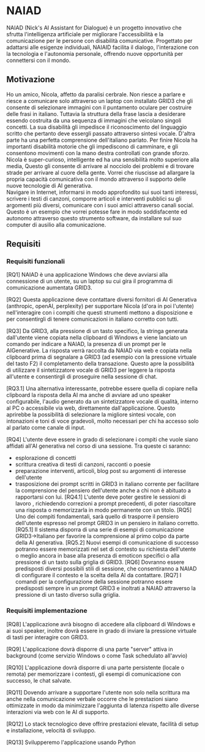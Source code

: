 # NAIAD

NAIAD (Nick's AI Assistant for Dialogue) è un progetto innovativo che sfrutta l'intelligenza artificiale per migliorare l'accessibilità e la comunicazione per le persone con disabilità comunicative. Progettato per adattarsi alle esigenze individuali, NAIAID facilita il dialogo, l'interazione con la tecnologia e l'autonomia personale, offrendo nuove opportunità per connettersi con il mondo.

## Motivazione
Ho un amico, Nicola, affetto da paralisi cerbrale. Non riesce a parlare e riesce a comunicare solo  attraverso un laptop con installato GRID3 che gli consente di selezionare immagini con il puntamento oculare per costruire delle frasi in italiano. Tuttavia la struttura della frase lascia a desiderare essendo costruita da una sequenza di immagini che veicolano singoli concetti. La sua disabilità gli impedisce il riconoscimento del linguaggio scritto che pertanto deve essergli passato attraverso sintesi vocale. D'altra parte ha una perfetta comprensione dell'italiano parlato. Per finire Nicola ha importanti disabilità motorie che gli impediscono di camminare, e gli consentono movimenti con la mano destra controllati con grande sforzo. Nicola è super-curioso, intelligente ed ha una sensibilità molto superiore alla media, Questo gli consente di arrivare al nocciolo dei problemi e di trovare strade per arrivare al cuore della gente. Vorrei che riuscisse ad allargare la propria capacità comunicativa con il mondo attraverso il supporto delle nuove tecnologie di AI generativa.  
Navigare in Internet, informarsi in modo approfondito sui suoi tanti interessi,  scrivere i testi di canzoni, comporre articoli e interventi pubblici su gli argomenti più diversi, comunicare con i suoi amici attraverso canali social. Questo è un esempio che vorrei potesse fare in modo soddisfacente ed autonomo attraverso questo strumento software, da installare sul suo computer di ausilio alla comunicazione.

## Requisiti

### Requisiti funzionali
[RQ1] NAIAD è una applicazione Windows che deve avviarsi alla connessione di un utente, su un laptop su cui gira il programma di comunicazione aumentata GRID3. 

[RQ2] Questa applicazione deve contattare diversi fornitori di AI Generativa (anthropic, openAI, perplexity) per supportare Nicola (d'ora in poi l'utente) nell'interagire con i compiti che questi strumenti mettono a disposizione e per consentirgli di tenere comunicazioni in italiano corretto con tutti. 

[RQ3] Da GRID3, alla pressione di un tasto specifico, la stringa generata dall'utente viene copiata nella clipboard di Windows e viene lanciato un comando per indicare a NAIAD, la presenza di un prompt per le AIGenerative. La risposta verrà raccolta da NAIAD via web e copiata nella clipboard prima di segnalare a GRID3 (ad esempio con la pressione virtuale del tasto F2) il completamento della transazione. Questo apre la possibilità di utilizzare il sintetizzatore vocale di GRID3 per leggere la risposta all'utente e consentirgli di proseguire nella sessione di chat. 

[RQ3.1] Una alternativa interessante, potrebbe essere quella di copiare nella clipboard la risposta della AI ma anche di avviare ad uno speaker configurabile, l'audio generato da un sintetizzatore vocale di qualità, interno al PC o accessibile via web, direttamente dall'applicazione. Questo aprirebbe la possibilità di selezionare la migliore sintesi vocale, con intonazioni e toni di voce gradevoli, molto necessari per chi ha accesso solo al parlato come canale di input.

[RQ4] L'utente deve essere in grado di selezionare i compiti che vuole siano affidati all'AI generativa nel corso di una sessione. Tra queste ci saranno: 
- esplorazione di concetti
- scrittura creativa di testi di canzoni, racconti o poesie
- preparazione interventi, articoli, blog post su argomenti di interesse dell'utente
- trasposizione dei prompt scritti in GRID3 in italiano corrente per facilitare la comprensione del pensiero dell'utente anche a chi non è abituato a rapportarsi con lui.
[RQ4.1] L'utente deve poter gestire le sessioni di lavoro , richiedendo correzioni a prompt precedenti, di poter riascoltare una risposta o memorizzarla in modo permanente con un titolo.
[RQ5] Uno dei compiti fondamentali, sarà quello di trasporre il pensiero dell'utente espresso nel prompt GRID3 in un pensiero in italiano corretto.
[RQ5.1] Il sistema disporra di una serie di esempi di comunicazione GRID3->Italiano per favorire la comprensione al primo colpo da parte della AI generativa.
[RQ5.2] Nuovi esempi di comunicazione di successo potranno essere memorizzati nel set di contesto su richiesta dell'utente o meglio ancora in base alla presenza di emoticon specifici o alla pressione di un tasto sulla griglia di GRID3.
[RQ6] Dovranno essere predisposti diversi possibili stili di sessione, che consentiranno a NAIAD di configurare il contesto e la scelta della AI da contattare.
[RQ7] I comandi per la configurazione della sessione potranno essere predisposti sempre in un prompt GRID3 e inoltrati a NAIAD attraverso la pressione di un tasto diverso sulla griglia.

### Requisiti implementazione
[RQ8] L'applicazione avrà bisogno di accedere alla clipboard di Windows e ai suoi speaker, inoltre dovrà essere in grado di inviare la pressione virtuale di tasti per interagire con GRID3.

[RQ9] L'applicazione dovrà disporre di una parte "server" attiva in background (come servizio Windows o come Task schedulato all'avvio)

[RQ10] L'applicazione dovrà disporre di una parte persistente (locale o remota) per memorizzare i contesti, gli esempi di comunicazione con successo, le chat salvate.

[RQ11] Dovendo arrivare a supportare l'utente non solo nella scrittura ma anche nella comunicazione verbale occorre che le prestazioni siano ottimizzate in modo da minimizzare l'aggiunta di latenza rispetto alle diverse interazioni via web con le AI di supporto.

[RQ12] Lo stack tecnologico deve offrire prestazioni elevate, facilità di setup e installazione, velocità di sviluppo.

[RQ13] Svilupperemo l'applicazione usando Python
